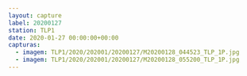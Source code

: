 ```yaml
---
layout: capture
label: 20200127
station: TLP1
date: 2020-01-27 00:00:00+00:00
capturas:
  - imagem: TLP1/2020/202001/20200127/M20200128_044523_TLP_1P.jpg
  - imagem: TLP1/2020/202001/20200127/M20200128_055200_TLP_1P.jpg
---
```


